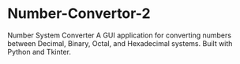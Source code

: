 # Number-Convertor-2
Number System Converter  A GUI application for converting numbers between Decimal, Binary, Octal, and Hexadecimal systems. Built with Python and Tkinter.
